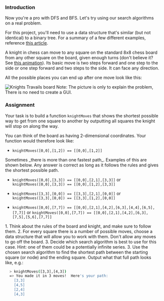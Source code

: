 ### Introduction

Now you're a pro with DFS and BFS. Let's try using our search algorithms on a real problem.

For this project, you'll need to use a data structure that's similar (but not identical) to a binary tree. For a summary of a few different examples, reference [this article](https://www.khanacademy.org/computing/computer-science/algorithms/graph-representation/a/describing-graphs).

A knight in chess can move to any square on the standard 8x8 chess board from any other square on the board, given enough turns (don't believe it? See [this animation](https://cdn.statically.io/gh/TheOdinProject/curriculum/284f0cdc998be7e4751e29e8458323ad5d320303/ruby_programming/computer_science/project_knights_travails/imgs/00.png)). Its basic move is two steps forward and one step to the side or one step forward and two steps to the side. It can face any direction.

All the possible places you can end up after one move look like this:

![Knights Travails board](https://cdn.statically.io/gh/TheOdinProject/curriculum/d30038e0aaca1f35e58e205e37a21b2c9d31053d/javascript/computer_science/project_knights_travails/imgs/01.png)
Note: The picture is only to explain the problem, There is no need to create a GUI.

### Assignment

Your task is to build a function `knightMoves` that shows the shortest possible way to get from one square to another by outputting all squares the knight will stop on along the way.

You can think of the board as having 2-dimensional coordinates. Your function would therefore look like:

- `knightMoves([0,0],[1,2]) == [[0,0],[1,2]]`

<div class="lesson-note" markdown="1">
Sometimes _there is more than one fastest path_. Examples of this are shown below. Any answer is correct as long as it follows the rules and gives the shortest possible path.

- `knightMoves([0,0],[3,3]) == [[0,0],[2,1],[3,3]]` or `knightMoves([0,0],[3,3]) == [[0,0],[1,2],[3,3]]`

- `knightMoves([3,3],[0,0]) == [[3,3],[2,1],[0,0]]` or `knightMoves([3,3],[0,0]) == [[3,3],[1,2],[0,0]]`

- `knightMoves([0,0],[7,7]) == [[0,0],[2,1],[4,2],[6,3],[4,4],[6,5],[7,7]]` or `knightMoves([0,0],[7,7]) == [[0,0],[2,1],[4,2],[6,3],[7,5],[5,6],[7,7]]`
</div>


<div class="lesson-content__panel" markdown="1">
1. Think about the rules of the board and knight, and make sure to follow them.
2. For every square there is a number of possible moves, choose a data structure that will allow you to work with them. Don't allow any moves to go off the board.
3. Decide which search algorithm is best to use for this case.  Hint: one of them could be a potentially infinite series.
3. Use the chosen search algorithm to find the shortest path between the starting square (or node) and the ending square.  Output what that full path looks like, e.g.:

```bash
  > knightMoves([3,3],[4,3])
  => You made it in 3 moves!  Here's your path:
    [3,3]
    [4,5]
    [2,4]
    [4,3]
```

</div>
